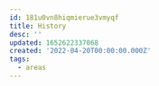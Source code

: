 ```yaml
---
id: 181u0vn8hiqmierue3vmyqf
title: History
desc: ''
updated: 1652622337068
created: '2022-04-20T00:00:00.000Z'
tags:
  - areas
---
```


